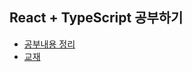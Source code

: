 ## React + TypeScript 공부하기

- [공부내용 정리](https://cactus-yam-6e4.notion.site/React-TypeScript-f601eb61ef234b8c92338672bc6df69c)
- [교재](https://book.naver.com/bookdb/book_detail.nhn?bid=15372757)